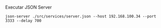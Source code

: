 Executar JSON Server
```
json-server ./src/services/server.json --host 192.168.100.34 --port 3333 --delay 700
```
